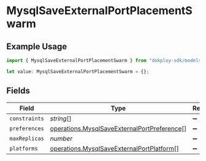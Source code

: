 # MysqlSaveExternalPortPlacementSwarm

## Example Usage

```typescript
import { MysqlSaveExternalPortPlacementSwarm } from "dokploy-sdk/models/operations";

let value: MysqlSaveExternalPortPlacementSwarm = {};
```

## Fields

| Field                                                                                                      | Type                                                                                                       | Required                                                                                                   | Description                                                                                                |
| ---------------------------------------------------------------------------------------------------------- | ---------------------------------------------------------------------------------------------------------- | ---------------------------------------------------------------------------------------------------------- | ---------------------------------------------------------------------------------------------------------- |
| `constraints`                                                                                              | *string*[]                                                                                                 | :heavy_minus_sign:                                                                                         | N/A                                                                                                        |
| `preferences`                                                                                              | [operations.MysqlSaveExternalPortPreference](../../models/operations/mysqlsaveexternalportpreference.md)[] | :heavy_minus_sign:                                                                                         | N/A                                                                                                        |
| `maxReplicas`                                                                                              | *number*                                                                                                   | :heavy_minus_sign:                                                                                         | N/A                                                                                                        |
| `platforms`                                                                                                | [operations.MysqlSaveExternalPortPlatform](../../models/operations/mysqlsaveexternalportplatform.md)[]     | :heavy_minus_sign:                                                                                         | N/A                                                                                                        |